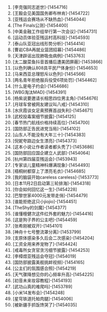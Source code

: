 
1. [李克强同志逝世]-[1454716]
1. [王毅会见美国国务卿布林肯]-[1454722]
1. [亚残运会赛场从不缺热血]-[1454044]
1. [The Finals公测]-[1454400]
1. [中美金融工作组举行第一次会议]-[1454731]
1. [运动员体验亚残运村高科技]-[1454593]
1. [泰山队亚冠出线形势分析]-[1454414]
1. [曹岩CBA再就业篮团招募]-[1454486]
1. [天津辟谣出现肺吸虫病例]-[1453763]
1. [太二酸菜鱼抖音首播后遭美团屏蔽]-[1453866]
1. [以色列确认808具平民尸体身份]-[1454653]
1. [马来西亚总理怒斥以色列]-[1454566]
1. [两名青年拒绝服兵役受6项处罚]-[1454462]
1. [什么是电子约会]-[1454686]
1. [WBG淘汰MAD]-[1454391]
1. [杨紫说要邀请长相思四位男主角]-[1454676]
1. [月球车曾被网友建议叫八戒]-[1454310]
1. [水庆霞谈女足奥预赛首战失利]-[1454671]
1. [武校投毒案细节披露]-[1454125]
1. [春节热门航线价格持续高位]-[1454700]
1. [国防部正告民进党当局]-[1454102]
1. [山东人不能没有大年三十]-[1454383]
1. [倪妮夸路边女生漂亮]-[1454373]
1. [这本小说让作者读者都头秃了]-[1453686]
1. [国防部回应国企建立人武部]-[1454064]
1. [杭州第四届亚残运会]-[1453943]
1. [专家谈儿童精神科爆满现象]-[1454493]
1. [梧桐树都穿上了漂亮毛衣]-[1454685]
1. [我的脑袋开始careless careless]-[1453773]
1. [日本11月2日启动第三轮排海]-[1454318]
1. [你会如何回忆这一生]-[1454228]
1. [巴黎世家4000元发带走俏]-[1454479]
1. [谁能拒绝这只小jiojio]-[1454451]
1. [TheShy的剑魔]-[1454377]
1. [谁懂檀健次这件红外套的魅力]-[1454416]
1. [这是狗子界的公主吧]-[1454459]
1. [张希刚被双开]-[1454101]
1. [神舟十七号整流罩分离]-[1453799]
1. [支原体感染多久后会二次感染]-[1454204]
1. [工资全用来养宠物了]-[1454424]
1. [戒毒所女贪官贪污细节披露]-[1454253]
1. [李樟煜亚残运会夺冠]-[1454019]
1. [国防部披露美舰挑衅视频]-[1454165]
1. [公主们的氛围感合照]-[1454219]
1. [天气骤降想见你的心频率升高]-[1454225]
1. [初音未来妆容教程]-[1454193]
1. [武功山真的难爬吗]-[1453789]
1. [小米14发布会]-[1454248]
1. [星穹铁道托帕肉腿]-[1454006]
1. [被新疆手抓饭馋哭了]-[1454035]